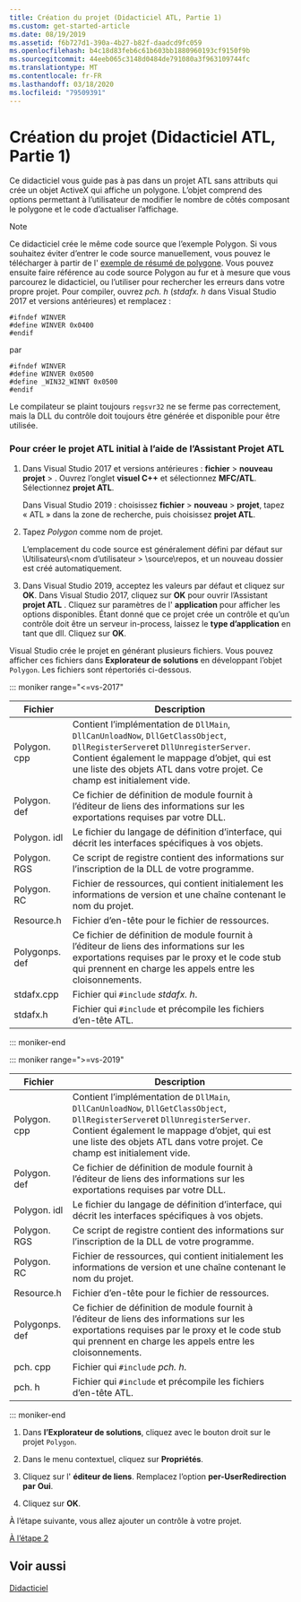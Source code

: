 ```yaml
---
title: Création du projet (Didacticiel ATL, Partie 1)
ms.custom: get-started-article
ms.date: 08/19/2019
ms.assetid: f6b727d1-390a-4b27-b82f-daadcd9fc059
ms.openlocfilehash: b4c18d83feb6c61b603bb1880960193cf9150f9b
ms.sourcegitcommit: 44eeb065c3148d0484de791080a3f963109744fc
ms.translationtype: MT
ms.contentlocale: fr-FR
ms.lasthandoff: 03/18/2020
ms.locfileid: "79509391"
---
```

# <a name="creating-the-project-atl-tutorial-part-1"></a>Création du projet (Didacticiel ATL, Partie 1)

Ce didacticiel vous guide pas à pas dans un projet ATL sans attributs qui crée un objet ActiveX qui affiche un polygone. L’objet comprend des options permettant à l’utilisateur de modifier le nombre de côtés composant le polygone et le code d’actualiser l’affichage.

> [!NOTE]
> Ce didacticiel crée le même code source que l’exemple Polygon. Si vous souhaitez éviter d’entrer le code source manuellement, vous pouvez le télécharger à partir de l' [exemple de résumé de polygone](https://github.com/Microsoft/VCSamples/tree/master/VC2008Samples/ATL/Controls/Polygon). Vous pouvez ensuite faire référence au code source Polygon au fur et à mesure que vous parcourez le didacticiel, ou l’utiliser pour rechercher les erreurs dans votre propre projet.
> Pour compiler, ouvrez *pch. h* (*stdafx. h* dans Visual Studio 2017 et versions antérieures) et remplacez :
>
> ```
> #ifndef WINVER
> #define WINVER 0x0400
> #endif
> ```
>
> par
>
> ```
> #ifndef WINVER
> #define WINVER 0x0500
> #define _WIN32_WINNT 0x0500
> #endif
> ```
>
> Le compilateur se plaint toujours `regsvr32` ne se ferme pas correctement, mais la DLL du contrôle doit toujours être générée et disponible pour être utilisée.

### <a name="to-create-the-initial-atl-project-using-the-atl-project-wizard"></a>Pour créer le projet ATL initial à l’aide de l’Assistant Projet ATL

1. Dans Visual Studio 2017 et versions antérieures : **fichier** > **nouveau** **projet** > . Ouvrez l’onglet **visuel C++**  et sélectionnez **MFC/ATL**. Sélectionnez **projet ATL**.

   Dans Visual Studio 2019 : choisissez **fichier** > **nouveau** > **projet**, tapez « ATL » dans la zone de recherche, puis choisissez **projet ATL**.

1. Tapez *Polygon* comme nom de projet.

    L’emplacement du code source est généralement défini par défaut sur \Utilisateurs\\\<nom d’utilisateur > \source\repos, et un nouveau dossier est créé automatiquement.

1. Dans Visual Studio 2019, acceptez les valeurs par défaut et cliquez sur **OK**. 
   Dans Visual Studio 2017, cliquez sur **OK** pour ouvrir l’Assistant **projet ATL** . Cliquez sur paramètres de l' **application** pour afficher les options disponibles. Étant donné que ce projet crée un contrôle et qu’un contrôle doit être un serveur in-process, laissez le **type d’application** en tant que dll. Cliquez sur **OK**.

Visual Studio crée le projet en générant plusieurs fichiers. Vous pouvez afficher ces fichiers dans **Explorateur de solutions** en développant l’objet `Polygon`. Les fichiers sont répertoriés ci-dessous.

::: moniker range="<=vs-2017"

|Fichier|Description|
|----------|-----------------|
|Polygon. cpp|Contient l’implémentation de `DllMain`, `DllCanUnloadNow`, `DllGetClassObject`, `DllRegisterServer`et `DllUnregisterServer`. Contient également le mappage d’objet, qui est une liste des objets ATL dans votre projet. Ce champ est initialement vide.|
|Polygon. def|Ce fichier de définition de module fournit à l’éditeur de liens des informations sur les exportations requises par votre DLL.|
|Polygon. idl|Le fichier du langage de définition d’interface, qui décrit les interfaces spécifiques à vos objets.|
|Polygon. RGS|Ce script de registre contient des informations sur l’inscription de la DLL de votre programme.|
|Polygon. RC|Fichier de ressources, qui contient initialement les informations de version et une chaîne contenant le nom du projet.|
|Resource.h|Fichier d’en-tête pour le fichier de ressources.|
|Polygonps. def|Ce fichier de définition de module fournit à l’éditeur de liens des informations sur les exportations requises par le proxy et le code stub qui prennent en charge les appels entre les cloisonnements.|
|stdafx.cpp|Fichier qui `#include` *stdafx. h*.|
|stdafx.h|Fichier qui `#include` et précompile les fichiers d’en-tête ATL.|

::: moniker-end

::: moniker range=">=vs-2019"

|Fichier|Description|
|----------|-----------------|
|Polygon. cpp|Contient l’implémentation de `DllMain`, `DllCanUnloadNow`, `DllGetClassObject`, `DllRegisterServer`et `DllUnregisterServer`. Contient également le mappage d’objet, qui est une liste des objets ATL dans votre projet. Ce champ est initialement vide.|
|Polygon. def|Ce fichier de définition de module fournit à l’éditeur de liens des informations sur les exportations requises par votre DLL.|
|Polygon. idl|Le fichier du langage de définition d’interface, qui décrit les interfaces spécifiques à vos objets.|
|Polygon. RGS|Ce script de registre contient des informations sur l’inscription de la DLL de votre programme.|
|Polygon. RC|Fichier de ressources, qui contient initialement les informations de version et une chaîne contenant le nom du projet.|
|Resource.h|Fichier d’en-tête pour le fichier de ressources.|
|Polygonps. def|Ce fichier de définition de module fournit à l’éditeur de liens des informations sur les exportations requises par le proxy et le code stub qui prennent en charge les appels entre les cloisonnements.|
|pch. cpp|Fichier qui `#include` *pch. h*.|
|pch. h|Fichier qui `#include` et précompile les fichiers d’en-tête ATL.|

::: moniker-end

1. Dans **l’Explorateur de solutions**, cliquez avec le bouton droit sur le projet `Polygon`.

1. Dans le menu contextuel, cliquez sur **Propriétés**.

1. Cliquez sur l' **éditeur de liens**. Remplacez l’option **per-UserRedirection par** **Oui**.

1. Cliquez sur **OK**.

À l’étape suivante, vous allez ajouter un contrôle à votre projet.

[À l’étape 2](../atl/adding-a-control-atl-tutorial-part-2.md)

## <a name="see-also"></a>Voir aussi

[Didacticiel](../atl/active-template-library-atl-tutorial.md)
